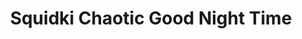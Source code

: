---
slug: squidki-chaotic-good-night-time
title: Squidki Chaotic Good Night Time
description: "Squidki Chaotic Good Night Time is an exciting online game. Play for free directly in your browser!"
icon: /images/new_mods/Sprunki Chaotic Good Night Time.png
url: https://wowtbc.net/sprunkin/chaotic-good-night/index.html
previewImage: /images/new_mods/Sprunki Chaotic Good Night Time.png
type: new mods

# SEO配置
seo:
  title: "Squidki Chaotic Good Night Time - Play Free Online Game | Fun Browser Games"
  description: "Squidki Chaotic Good Night Time - Play this fun online game for free in your browser. No download required!"
  ogImage: "/images/new_mods/Sprunki Chaotic Good Night Time.png"
  keywords: "squidki-chaotic-good-night-time, online game, browser game, free game, new mods game, play online"

videoUrls:
  - https://www.youtube.com/embed/example1
  - https://www.youtube.com/embed/example2

whyPlay:
  title: "Why Play Squidki Chaotic Good Night Time?"
  items:
    - "Immersive Gameplay: Squidki Chaotic Good Night Time offers an engaging and immersive gaming experience that will keep you entertained for hours"
    - "Challenging Levels: Test your skills with increasingly difficult challenges and obstacles"
    - "Beautiful Graphics: Enjoy stunning visuals and smooth animations that bring the game world to life"
    - "Regular Updates: New content and features are added regularly to keep the game fresh and exciting"
    - "Free to Play: Experience all the fun without spending a penny"
    - "Community Features: Connect with other players, share strategies, and compete for high scores"
    - "Cross-Platform: Play on any device with a web browser, no downloads required"

features:
  title: "Key Features of Squidki Chaotic Good Night Time"
  image: "/images/new_mods/Sprunki Chaotic Good Night Time.png"
  items:
    - "Intuitive Controls: Easy to learn controls make Squidki Chaotic Good Night Time accessible for players of all skill levels"
    - "Multiple Game Modes: Enjoy various gameplay options that provide different challenges and experiences"
    - "Character Customization: Personalize your gaming experience with unique characters and items"
    - "Achievement System: Complete special tasks to earn rewards and recognition"
    - "Leaderboards: Compete with players worldwide and see who can achieve the highest scores"

characteristics:
  title: "Game Characteristics"
  image: "/images/new_mods/Sprunki Chaotic Good Night Time.png"
  items:
    - "Genre: New mods game with elements of strategy and skill"
    - "Difficulty: Suitable for both casual gamers and those seeking a challenge"
    - "Play Time: Quick sessions or extended gameplay, depending on your preference"
    - "Art Style: Vibrant and engaging visuals that enhance the gaming experience"
    - "Sound Design: Immersive audio that complements the gameplay perfectly"

info: "Squidki Chaotic Good Night Time is an exciting online game that offers players a unique and engaging gaming experience. With its intuitive controls, stunning visuals, and challenging gameplay, Squidki Chaotic Good Night Time provides hours of entertainment for players of all ages and skill levels. Whether you're looking for a quick gaming session during a break or an extended play session, Squidki Chaotic Good Night Time delivers an immersive experience that will keep you coming back for more. The game features multiple levels of increasing difficulty, ensuring that players are constantly challenged as they progress. With regular updates adding new content and features, Squidki Chaotic Good Night Time remains fresh and exciting, providing endless entertainment options for its growing community of players."

howToPlayIntro: "Welcome to Squidki Chaotic Good Night Time! This guide will walk you through the basics and help you master the game. Whether you're a beginner or looking to improve your skills, these tips and instructions will enhance your gaming experience."

howToPlaySteps:
  - title: "Getting Started"
    description: "Begin your Squidki Chaotic Good Night Time adventure by familiarizing yourself with the controls. Use your keyboard or mouse to navigate through the game interface. The tutorial will guide you through the basic mechanics and help you understand the objectives."
  - title: "Understanding the Objectives"
    description: "In Squidki Chaotic Good Night Time, your main goal is to progress through levels by completing specific objectives. Each level presents unique challenges that require different strategies and approaches."
  - title: "Mastering the Controls"
    description: "Practice using the controls to improve your precision and reaction time. Squidki Chaotic Good Night Time requires quick reflexes and strategic thinking to overcome obstacles and defeat opponents."
  - title: "Utilizing Power-ups"
    description: "Collect power-ups throughout the game to enhance your abilities and overcome difficult challenges. Each power-up offers unique advantages that can be crucial for success."
  - title: "Developing Strategies"
    description: "As you progress in Squidki Chaotic Good Night Time, develop effective strategies for different scenarios. Analyze patterns, anticipate challenges, and adapt your approach to maximize your performance."

faq:
  title: "Frequently Asked Questions about Squidki Chaotic Good Night Time"
  items:
    - question: "Is Squidki Chaotic Good Night Time free to play?"
      answer: "Yes, Squidki Chaotic Good Night Time is completely free to play directly in your web browser. No downloads or purchases are required to enjoy the full game experience."
    - question: "Can I play Squidki Chaotic Good Night Time on mobile devices?"
      answer: "Yes, Squidki Chaotic Good Night Time is optimized for both desktop and mobile play. You can enjoy the game on any device with a web browser and internet connection."
    - question: "Are there any in-game purchases?"
      answer: "While Squidki Chaotic Good Night Time is free to play, there may be optional in-game purchases available for cosmetic items or additional features that don't affect core gameplay."
    - question: "How often is Squidki Chaotic Good Night Time updated?"
      answer: "The developers regularly update Squidki Chaotic Good Night Time with new content, features, and improvements based on player feedback and game performance."
    - question: "Can I play Squidki Chaotic Good Night Time offline?"
      answer: "Currently, Squidki Chaotic Good Night Time requires an internet connection to play as it's a browser-based online game."
    - question: "Is Squidki Chaotic Good Night Time suitable for children?"
      answer: "Yes, Squidki Chaotic Good Night Time is designed to be family-friendly and suitable for players of all ages."
    - question: "How do I report bugs or issues?"
      answer: "If you encounter any problems while playing Squidki Chaotic Good Night Time, you can report them through the game's support page or contact the developers directly through their website."
    - question: "Still Have Questions?"
      answer: "If you have additional questions about Squidki Chaotic Good Night Time that aren't covered in this FAQ, please visit our support center or contact our customer service team for assistance."
---